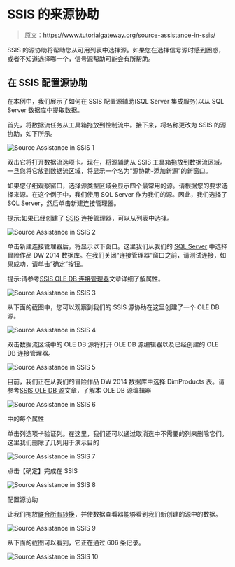 # SSIS 的来源协助

> 原文：<https://www.tutorialgateway.org/source-assistance-in-ssis/>

SSIS 的源协助将帮助您从可用列表中选择源。如果您在选择信号源时感到困惑，或者不知道选择哪一个，信号源帮助可能会有所帮助。

## 在 SSIS 配置源协助

在本例中，我们展示了如何在 SSIS 配置源辅助(SQL Server 集成服务)以从 SQL Server 数据库中提取数据。

首先，将数据流任务从工具箱拖放到控制流中。接下来，将名称更改为 SSIS 的源协助，如下所示。

![Source Assistance in SSIS 1](img/f67d52a3d56503c4c6b003fc2cf8964b.png)

双击它将打开数据流选项卡。现在，将源辅助从 SSIS 工具箱拖放到数据流区域。一旦您将它放到数据流区域，将显示一个名为“源协助-添加新源”的新窗口。

如果您仔细观察窗口，选择源类型区域会显示四个最常用的源。请根据您的要求选择来源。在这个例子中，我们使用 SQL Server 作为我们的源。因此，我们选择了 SQL Server，然后单击新建连接管理器。

提示:如果已经创建了 [SSIS](https://www.tutorialgateway.org/ssis/) 连接管理器，可以从列表中选择。

![Source Assistance in SSIS 2](img/89d52f5afbf83ddd373a56b6213a24b1.png)

单击新建连接管理器后，将显示以下窗口。这里我们从我们的 [SQL Server](https://www.tutorialgateway.org/sql/) 中选择冒险作品 DW 2014 数据库。在我们关闭“连接管理器”窗口之前，请测试连接，如果成功，请单击“确定”按钮。

提示:请参考[SSIS OLE DB 连接管理器](https://www.tutorialgateway.org/ole-db-connection-manager-in-ssis/)文章详细了解属性。

![Source Assistance in SSIS 3](img/e1a4b68f65d02e54afaf08d87b6dcd99.png)

从下面的截图中，您可以观察到我们的 SSIS 源协助在这里创建了一个 OLE DB 源。

![Source Assistance in SSIS 4](img/95823681ed55c15cf4f89b8b693cbf62.png)

双击数据流区域中的 OLE DB 源将打开 OLE DB 源编辑器以及已经创建的 OLE DB 连接管理器。

![Source Assistance in SSIS 5](img/65bf26a88af6060800986f443dfb0229.png)

目前，我们正在从我们的冒险作品 DW 2014 数据库中选择 DimProducts 表。请参考[SSIS OLE DB 源](https://www.tutorialgateway.org/ole-db-source-in-ssis/)文章，了解本 OLE DB 源编辑器

![Source Assistance in SSIS 6](img/dd8f3258e366bdbacab3face2e47b253.png)

中的每个属性

单击列选项卡验证列。在这里，我们还可以通过取消选中不需要的列来删除它们。这里我们删除了几列用于演示目的

![Source Assistance in SSIS 7](img/b65265fdbdb8397d187b9f7578326084.png)

点击【确定】完成在 SSIS

![Source Assistance in SSIS 8](img/040ccd625b65c7836aff7dc09ffd5055.png)

配置源协助

让我们拖放[联合所有转换](https://www.tutorialgateway.org/union-all-transformation-in-ssis/)，并使数据查看器能够看到我们新创建的源中的数据。

![Source Assistance in SSIS 9](img/3f3bb143875d445dc92ec9a6ebc59e92.png)

从下面的截图可以看到，它正在通过 606 条记录。

![Source Assistance in SSIS 10](img/071f357c8633296cd0290dee9008abde.png)
